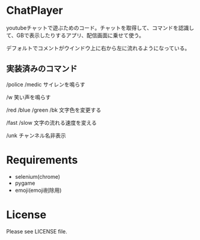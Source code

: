 # ChatPlayer
youtubeチャットで遊ぶためのコード。チャットを取得して、コマンドを認識して、GBで表示したりするアプリ、配信画面に乗せて使う。

デフォルトでコメントがウインドウ上に右から左に流れるようになっている。

## 実装済みのコマンド
/police /medic サイレンを鳴らす

/w 笑い声を鳴らす

/red /blue /green /bk 文字色を変更する

/fast /slow 文字の流れる速度を変える

/unk チャンネル名非表示

# Requirements
- selenium(chrome)
- pygame
- emoji(emoji削除用)

# License
Please see LICENSE file.
